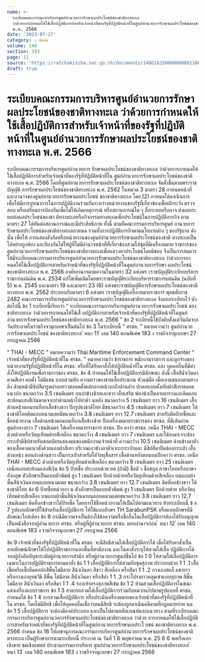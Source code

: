 ```yaml
---
name: >-
  ระเบียบคณะกรรมการบริหารศูนย์อำนวยการรักษาผลประโยชน์ของชาติทางทะเล
  ว่าด้วยการกำหนดให้ใช้เสื้อปฏิบัติการสำหรับเจ้าหน้าที่ของรัฐที่ปฏิบัติหน้าที่ในศูนย์อำนวยการรักษาผลประโยชน์ของชาติทางทะเล
  พ.ศ. 2566
date: '2023-07-27'
category: ง พิเศษ
volume: 140
section: 183
page: 11
source: 'https://ratchakitcha.soc.go.th/documents/140D183S0000000001100.pdf'
draft: true
---
```


# ระเบียบคณะกรรมการบริหารศูนย์อำนวยการรักษาผลประโยชน์ของชาติทางทะเล ว่าด้วยการกำหนดให้ใช้เสื้อปฏิบัติการสำหรับเจ้าหน้าที่ของรัฐที่ปฏิบัติหน้าที่ในศูนย์อำนวยการรักษาผลประโยชน์ของชาติทางทะเล พ.ศ. 2566

ระเบียบคณะกรรมการบริหารศูนย์อำนวยการ รักษาผลประโยชน์ของชาติทางทะเล ว่าด้วยการกาหนดให้ใช้เสื้อปฏิบัติการสำหรับเจ้าหน้าที่ของรัฐที่ปฏิบัติหน้าที่ใน ศูนย์อำนวยการรักษาผลประโยชน์ของชาติทางทะเล พ.ศ. 2566 โดยที่ศูนย์อานวยการรักษาผลประโยชน์ของชาติทางทะเล จัดตั้งขึ้นตามพระราชบัญญัติ การรักษาผลประโยชน์ของชาติทางทะเล พ.ศ. 2562 ในหมวด 3 มาตรา 28 กาหนดหน้าที่ และอานาจของศูนย์อานวยการรักษาผลประโยชน์ ของชาติทางทะเล โดย (2) กาหนดให้ดาเนินการ เพื่อให้มีการบูรณาการในการปฏิบัติงานร่วมกันระหว่างหน่วยงานของรัฐที่เกี่ยวข้องเพื่อเฝ้าระวัง ตรวจสอบ หรือเตรียมการป้องกันเพื่อไม่ให้เกิดเหตุการณ์ หรือสถานการณ์ใด ๆ ที่กระทบหรืออาจ ส่งผลกระทบต่อผลประโยชน์ของชา ติทางทะเลหรือกิจกรรมทางทะเลเพื่อประโยชน์ในการปฏิบัติภารกิจ ตามมาตรา 27 ได้ทันต่อสถานการณ์และมีประสิทธิภาพ ทั้งนี้ ตามที่คณะกรรมการบริหารศูนย์ อานวยการรักษาผลประโยชน์ของชาติทางทะเลกาหนด รวมทั้งการปฏิบัติภารกิจตามนโยบายต่าง ๆ ของรัฐบาล ดังนั้น เพื่อให้ การแสดงสังกัดหรือหน่วยงานของศูนย์อำนวยการรักษาผลประโยชน์ของชาติ ทางทะเลเป็นไปอย่างถูกต้อง และป้องกันไม่ให้ผู้ที่ไม่มีอำนาจหน้าที่ที่เกี่ยวข้องสวมใส่ชุดที่มีเครื่องหมาย ราชการของศูนย์อานวยการรักษาผลประโยชน์ของชาติทางทะเลเพื่อแสวงหาประโยชน์โดยมิชอบ จึงเป็นการสมควรให้มีระเบียบคณะกรรมการบริหารศูนย์อำนวยการรักษาผลประโยชน์ของชาติทางทะเล ว่าด้วยการกาหนดให้ใช้เสื้อปฏิบัติการสาหรับเจ้าหน้าที่ของรัฐที่ปฏิบัติหน้าที่ในศูนย์อานวยการรักษา ผลประโยชน์ของชาติทางทะเล พ.ศ. 2566 อาศัยอานาจตามความในมาตรา 32 แห่งพร ะราชบัญญัติระเบียบบริหารราชการแผ่นดิน พ.ศ. 2534 แก้ไขเพิ่มเติมโดยพระราชบัญญัติระเบียบบริหารราชการแผ่นดิน (ฉบับที่ 5) พ.ศ. 2545 และมาตรา 19 และมาตรา 23 (6) แห่งพระราชบัญญัติการรักษาผลประโยชน์ของชาติทางทะเล พ.ศ. 2562 ประกอบกับมาตรา 6 แห่งพร ะราชบัญญัติเครื่องหมายราชการ พุทธศักราช 2482 คณะกรรมการบริหารศูนย์อำนวยการรักษาผลประโยชน์ของชาติทางทะเล จึงออกระเบียบไว้ ดังต่อไปนี้ ข้อ 1 ระเบียบนี้เรียกว่า “ ระเบียบคณะกรรมการบริหารศูนย์อานวยการรักษาผลประโยชน์ ของชาติทางทะเล ว่าด้วยการกาหนดให้ใช้เสื้ อปฏิบัติการสาหรับเจ้าหน้าที่ของรัฐที่ปฏิบัติหน้าที่ในศูนย์ อำนวยการรักษาผลประโยชน์ของชาติทางทะเล พ.ศ. 2566 ” ข้อ 2 ระเบียบนี้ใช้บังคับตั้งแต่วันถัดจากวันประกาศในราชกิจจานุเบกษาเป็นต้นไป ข้อ 3 ในระเบียบนี้ “ ศรชล. ” หมายความว่า ศูนย์อำนวยการรักษาผลประโยชน์ ของชาติทางทะเล ้ หนา 11 ่ เลม 140 ตอนพิเศษ 183 ง ราชกิจจานุเบกษา 27 กรกฎาคม 2566

“ THAI - MECC ” หมายความว่า Thai Maritime Enforcement Command Center “ เจ้าหน้าที่ของรัฐที่ปฏิบัติหน้าที่ใน ศรชล. ” หมายความว่า ข้าราชการ พนักงานราชการ และลูกจ้างของหน่วยงานรัฐที่ปฏิบัติหน้าที่ใน ศรชล. หรือที่ได้รับคาสั่งให้ปฏิบัติหน้ำที่ใน ศรชล. และ บุคคลอื่นที่มีคำสั่งให้ปฏิบัติงานเพื่อราชการของ ศรชล. ข้อ 4 กำหนดให้ใช้เสื้อปฏิบัติการมีลักษณะ ดังนี้ เสื้อสีน้ำเงินดาคาดสีเทา คอตั้ง ไม่มีแขน แบบสวมทับ ความยาวของชายเสื้อประมาณ หัวแม่มือ เมื่อเอาแขนลงตามทางดิ่ง ด้านหน้ามีซิปสีดารูดผ่าอกยาวตลอดตั้งแต่กลางหน้าอกถึงด้านล่าง ปกคอแบบตั้งเย็บผ้าสีเทาตลอดแนวปก ขนาดกว้าง 3.5 เซนติเมตร บนบ่าข้างซ้ายและขวา เย็บเสริม ฟองน้าเป็นลายตารางและติดแถบสะท้อนแสงสีเงินพาดจากบ่าด้านหน้าไปบ่าด้า นหลัง ขนาดกว้าง 5 เซนติเมตร ยาว 16 เซนติเมตร เสื้อด้านหน้าตอนบนที่อกเสื้อข้างขวา ปักรูปธงชาติไทย มีขนาดกว้าง 4.5 เซนติเมตร ยาว 7 เซนติเมตร ใต้ธงชาติไทยติดแถบหนามเตยมีขนาดกว้าง 3.8 เซนติเมตร ยาว 12.7 เซนติเมตร สาหรับติดป้ายชื่อและชื่อหน่วยงาน เสื้อด้านหน้าตอนบนที่อกเสื้อข้างซ้าย ปักเครื่องหมายราชการของ ศรชล. ที่มีเส้นผ่านศูนย์กลางยาว 7 เซนติเมตร ใต้เครื่องหมายราชการ ศรชล. ปัก คาว่า ศรชล. เหนือ THAI - MECC ด้วยด้ายหรือวัตถุเทียมด้ายสีเหลือง ขนาดกว้ำง 4 เซนติเมตร ยาว 7 เซนติเมตร และใต้ลงมาเจาะช่องกระเป๋ามีซิปสาหรับสอดบัตรแสดงตนของพนักงานเจ้าหน้าที่ ความกว้าง 10.5 เซนติเมตร ด้านข้างลาตัวของเสื้อคาดแนวตั้งด้วยแถบผ้าสีเทา บริเวณเอวข้างลาตัวเจาะกระเป๋าและ มีซิปสีดาปิดช่องกระเป๋า เสื้อด้านหน้า ตอนล่างด้านขวา เป็นกระเป๋าสำหรับใส่วิทยุสื่อสาร เสื้อด้านหลังตอนบนปักคาว่า ศรชล. เหนือ THAI - MECC ด้วยด้ายหรือวัตถุเทียมด้ายสีเหลือง ขนาดกว้าง 9 เซนติเมตร ยาว 25 เซนติเมตร เหนือแถบสะท้อนแสงสีเงิน ข้อ 5 ป้ายชื่อ ประกอบด้วย ยศ (ถ้ามี) ชื่อตั ว ชื่อสกุล ภาษาไทยหรือภาษาอังกฤษ ตัวอักษรเป็นแบบตัวพิมพ์ สูง 1 เซนติเมตร ปักด้วยด้ายหรือวัตถุเทียมด้ายสีเหลือง บนแถบผ้า พื้นสีน้าเงินดาบนแถบหนามเตย ขนาดกว้าง 3.8 เซนติเมตร ยาว 12.7 เซนติเมตร ติดที่อกข้างขวา ใต้ธงชาติไทย ข้อ 6 ป้ายชื่อหน่วยงา น ตัวอักษรเป็นแบบตัวพิมพ์ สูง 1 เซนติเมตร ปักด้วยด้าย หรือวัตถุเทียมด้ายสีเหลือง บนแถบผ้าพื้นสีน้าเงินดาบนแถบหนามเตยขนาดกว้าง 3.8 เซนติเมตร ยาว 12.7 เซนติเมตร ติดที่อกข้างขวาใต้ป้ายชื่อ โดยการใช้ชื่อหน่วยงานให้เป็นไปตามแนวทาง ท้ายระเบียบนี้ ข้ อ 7 รูปแบบอักษรที่ใช้สำหรับเสื้อปฏิบัติการ ให้ใช้แบบอักษร TH SarabunPSK หรือแบบอักษรที่มีลักษณะใกล้เคียง ข้อ 8 กรณีมีความจาเป็นต้องใช้ข้อความหรือชื่ออื่นในเสื้อปฏิบัติการต้องได้รับอนุญาต เป็นหนังสือจากผู้อำนวยการ ศรชล. หรือผู้ที่ผู้อำนวยการ ศรชล. มอบอำนาจก่อน ้ หนา 12 ่ เลม 140 ตอนพิเศษ 183 ง ราชกิจจานุเบกษา 27 กรกฎาคม 2566

ข้อ 9 เจ้าหน้าที่ของรัฐที่ปฏิบัติหน้าที่ใน ศรชล. จะมีสิทธิสวมใส่เสื้อปฏิบัติการได้ เมื่อได้รับคาสั่งเป็นลายลักษณ์อักษรให้ไปปฏิบัติราชการนอกพื้นที่สานักงาน และในคาสั่งระบุให้สวมใส่เสื้อ ปฏิบัติการได้ จากผู้บังคับบัญชาระดับผู้อำนวยการสำนัก หรือผู้อำนวยการศูนย์ขึ้นไป ข้อ 1 0 ให้สวมใส่เสื้อปฏิบัติการเฉพาะในการปฏิบัติราชการตามคาสั่ง ข้อ 1 1 เสื้อปฏิบัติการให้สวมกับชุดสุภาพ ประกอบด้วย 1 1 .1 เสื้อเชิ้ตหรือเสื้อยืดคอปกสีพื้นไม่มีลาย สีน้าเงินดา สีขาว สีเหลือง หรือสีดา 1 1 .2 กางเกงสแล็ คขายาว หรือกางเกงยุทธวิธี สีพื้น ไม่มีลาย สีน้ำเงินดา หรือสีดำ 1 1 .3 กระโปรงยาวคลุมเข่าแบบสุภาพ สีพื้น ไม่มีลาย สีน้ำเงินดา หรือสีดา 1 1 .4 รองเท้าทรงสุภาพสีเข้ม ข้อ 1 2 ห้ามสวมเสื้อปฏิบัติการในขณะแต่งเครื่องแบบราชการ ข้อ 1 3 สามารถสวมใส่เสื้อปฏิบัติการร่วมกับหมวกแก๊ปตามรูปแบบที่ ศรชล. กำหนดได้ ข้อ 1 4 การสวมเสื้อปฏิบัติการ หรือประดับเครื่องหมายของเจ้าหน้าที่ของรัฐที่ปฏิบัติหน้าที่ ใน ศรชล. โดยไม่มีสิทธิ เพื่อให้บุคคลอื่นเชื่อว่าตนมีสิทธิ จะต้องถูกดาเนินคดีตามที่กฎหมายกำห นด ข้อ 1 5 เสื้อปฏิบัติการ จะต้องมีองค์ประกอบ และเป็นไปตามหลักเกณฑ์และแนวทาง ตามที่ระเบียบคณะกรรมการบริหารศูนย์อานวยการรักษาผลประโยชน์ของชาติทางทะเล ว่าด้วย การกาหนดให้ใช้เสื้อปฏิบัติการสาหรับเจ้าหน้าที่ของรัฐที่ปฏิบัติหน้าที่ในศูนย์อานวยการรักษาผลประโ ยชน์ ของชาติทางทะเล พ.ศ. 2566 กำหนด ข้อ 16 ให้เลขานุการคณะกรรมการบริหารศูนย์อำนวยการรักษาผลประโยชน์ของชาติ ทางทะเล เป็นผู้รักษาการตามระเบียบนี้ ประกาศ ณ วันที่ 1 6 พฤษภาคม พ.ศ. 25 6 6 พลเรือเอก เชิงชาย ชมเชิงแพทย์ ประธานกรรมการบริหาร ศูนย์อำนวยการรักษาผลประโยชน์ของชาติทางทะเล ้ หนา 13 ่ เลม 140 ตอนพิเศษ 183 ง ราชกิจจานุเบกษา 27 กรกฎาคม 2566









